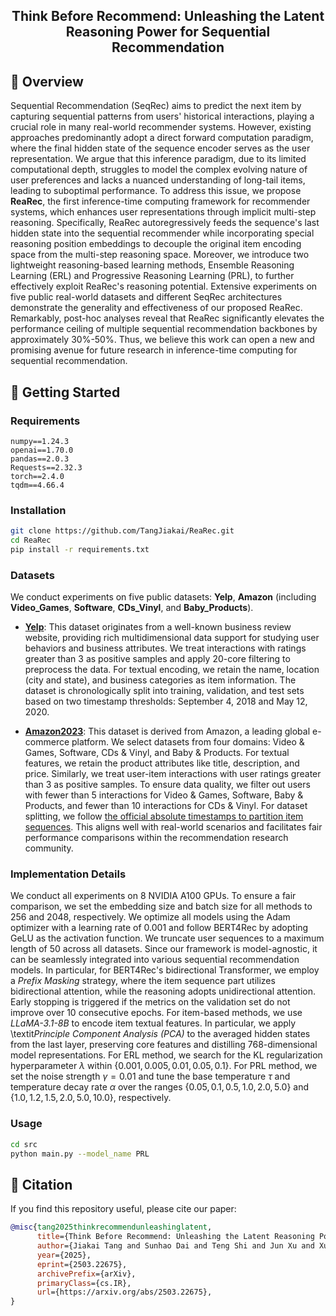 <h2 align="center">Think Before Recommend: Unleashing the Latent Reasoning Power for Sequential Recommendation</h2>

## 🌟 Overview
Sequential Recommendation (SeqRec) aims to predict the next item by capturing sequential patterns from users' historical interactions, playing a crucial role in many real-world recommender systems.
However, existing approaches predominantly adopt a direct forward computation paradigm, where the final hidden state of the sequence encoder serves as the user representation. We argue that this inference paradigm, due to its limited computational depth, struggles to model the complex evolving nature of user preferences and lacks a nuanced understanding of long-tail items, leading to suboptimal performance.
To address this issue, we propose **ReaRec**, the first inference-time computing framework for recommender systems, 
which enhances user representations through implicit multi-step reasoning.
Specifically, ReaRec autoregressively feeds the sequence's last hidden state into the sequential recommender while incorporating special reasoning position embeddings to decouple the original item encoding space from the multi-step reasoning space.
Moreover, we introduce two lightweight reasoning-based learning methods, Ensemble Reasoning Learning (ERL) and Progressive Reasoning Learning (PRL), to further effectively exploit ReaRec's reasoning potential.
Extensive experiments on five public real-world datasets and different SeqRec architectures demonstrate the generality and effectiveness of our proposed ReaRec.
Remarkably, post-hoc analyses reveal that ReaRec significantly elevates the performance ceiling of multiple sequential recommendation backbones by approximately 30\%-50\%.
Thus, we believe this work can open a new and promising avenue for future research in inference-time computing for sequential recommendation. 


## 🚀 Getting Started

### Requirements
```text
numpy==1.24.3
openai==1.70.0
pandas==2.0.3
Requests==2.32.3
torch==2.4.0
tqdm==4.66.4
```

### Installation
```bash
git clone https://github.com/TangJiakai/ReaRec.git
cd ReaRec
pip install -r requirements.txt
```

### Datasets
We conduct experiments on five public datasets: **Yelp**, **Amazon** (including **Video_Games**, **Software**, **CDs_Vinyl**, and **Baby_Products**).

- [**Yelp**](https://business.yelp.com/data/resources/open-dataset/): 
This dataset originates from a well-known business review website, providing rich multidimensional data support for studying user behaviors and business attributes. We treat interactions with ratings greater than 3 as positive samples and apply 20-core filtering to preprocess the data. For textual encoding, we retain the name, location (city and state), and business categories as item information. The dataset is chronologically split into training, validation, and test sets based on two timestamp thresholds: September 4, 2018 and May 12, 2020.

- [**Amazon2023**](https://amazon-reviews-2023.github.io/):
This dataset is derived from Amazon, a leading global e-commerce platform. We select datasets from four domains: Video \& Games, Software, CDs \& Vinyl, and Baby \& Products. For textual features, we retain the product attributes like title, description, and price. Similarly, we treat user-item interactions with user ratings greater than 3 as positive samples. To ensure data quality, we filter out users with fewer than 5 interactions for Video \& Games, Software, Baby \& Products, and fewer than 10 interactions for CDs \& Vinyl. For dataset splitting, we follow [the official absolute timestamps to partition item sequences](https://amazon-reviews-2023.github.io/data_processing/5core.html). This aligns well with real-world scenarios and facilitates fair performance comparisons within the recommendation research community.


### Implementation Details
We conduct all experiments on 8 NVIDIA A100 GPUs. To ensure a fair comparison, we set the embedding size and batch size for all methods to 256 and 2048, respectively. We optimize all models using the Adam optimizer with a learning rate of 0.001 and follow BERT4Rec by adopting GeLU as the activation function.
We truncate user sequences to a maximum length of 50 across all datasets. Since our framework is model-agnostic, it can be seamlessly integrated into various sequential recommendation models. In particular, for BERT4Rec's bidirectional Transformer, we employ a *Prefix Masking* strategy, where the item sequence part utilizes bidirectional attention, while the reasoning adopts unidirectional attention. Early stopping is triggered if the metrics on the validation set do not improve over 10 consecutive epochs.
For item-based methods, we use *LLaMA-3.1-8B* to encode item textual features. In particular, we apply \textit*Principle Component Analysis (PCA)* to the averaged hidden states from the last layer, preserving core features and distilling 768-dimensional model representations.
For ERL method, we search for the KL regularization hyperparameter $\lambda$ within $\{0.001, 0.005, 0.01, 0.05, 0.1\}$.
For PRL method, we set the noise strength $\gamma=0.01$ and tune the base temperature $\tau$ and temperature decay rate $\alpha$ over the ranges $\{0.05, 0.1, 0.5, 1.0, 2.0, 5.0\}$ and $\{1.0, 1.2, 1.5, 2.0, 5.0, 10.0\}$, respectively.


### Usage
```bash
cd src
python main.py --model_name PRL
```

## 📝 Citation

If you find this repository useful, please cite our paper:

```bibtex
@misc{tang2025thinkrecommendunleashinglatent,
      title={Think Before Recommend: Unleashing the Latent Reasoning Power for Sequential Recommendation}, 
      author={Jiakai Tang and Sunhao Dai and Teng Shi and Jun Xu and Xu Chen and Wen Chen and Wu Jian and Yuning Jiang},
      year={2025},
      eprint={2503.22675},
      archivePrefix={arXiv},
      primaryClass={cs.IR},
      url={https://arxiv.org/abs/2503.22675}, 
}
```